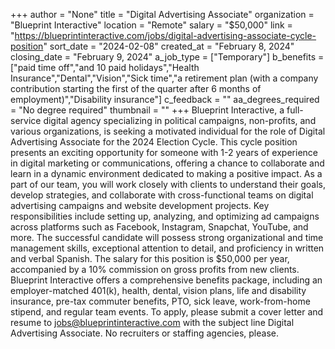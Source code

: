 +++
author = "None"
title = "Digital Advertising Associate"
organization = "Blueprint Interactive"
location = "Remote"
salary = "$50,000"
link = "https://blueprintinteractive.com/jobs/digital-advertising-associate-cycle-position"
sort_date = "2024-02-08"
created_at = "February 8, 2024"
closing_date = "February 9, 2024"
a_job_type = ["Temporary"]
b_benefits = ["paid time off","and 10 paid holidays","Health Insurance","Dental","Vision","Sick time","a retirement plan (with a company contribution starting the first of the quarter after 6 months of employment)","Disability insurance"]
c_feedback = ""
aa_degrees_required = "No degree required"
thumbnail = ""
+++
Blueprint Interactive, a full-service digital agency specializing in political campaigns, non-profits, and various organizations, is seeking a motivated individual for the role of Digital Advertising Associate for the 2024 Election Cycle. This cycle position presents an exciting opportunity for someone with 1-2 years of experience in digital marketing or communications, offering a chance to collaborate and learn in a dynamic environment dedicated to making a positive impact. As a part of our team, you will work closely with clients to understand their goals, develop strategies, and collaborate with cross-functional teams on digital advertising campaigns and website development projects. Key responsibilities include setting up, analyzing, and optimizing ad campaigns across platforms such as Facebook, Instagram, Snapchat, YouTube, and more. The successful candidate will possess strong organizational and time management skills, exceptional attention to detail, and proficiency in written and verbal Spanish. The salary for this position is $50,000 per year, accompanied by a 10% commission on gross profits from new clients. Blueprint Interactive offers a comprehensive benefits package, including an employer-matched 401(k), health, dental, vision plans, life and disability insurance, pre-tax commuter benefits, PTO, sick leave, work-from-home stipend, and regular team events. To apply, please submit a cover letter and resume to jobs@blueprintinteractive.com with the subject line Digital Advertising Associate. No recruiters or staffing agencies, please. 